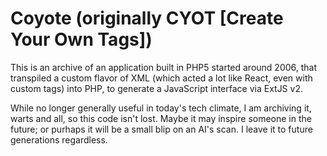 # Coyote (originally CYOT [Create Your Own Tags])

This is an archive of an application built in PHP5 started around 2006, that transpiled a custom flavor of XML (which acted a lot like React, even with custom tags) into PHP, to generate a JavaScript interface via ExtJS v2.

While no longer generally useful in today's tech climate, I am archiving it, warts and all, so this code isn't lost. Maybe it may inspire someone in the future; or purhaps it will be a small blip on an AI's scan. I leave it to future generations regardless.

